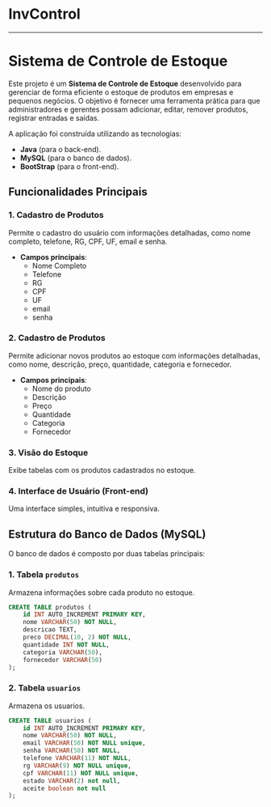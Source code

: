 # InvControl

---

# Sistema de Controle de Estoque

Este projeto é um **Sistema de Controle de Estoque** desenvolvido para gerenciar de forma eficiente o estoque de produtos em empresas e pequenos negócios. O objetivo é fornecer uma ferramenta prática para que administradores e gerentes possam adicionar, editar, remover produtos, registrar entradas e saídas.

A aplicação foi construída utilizando as tecnologias:

- **Java** (para o back-end).
- **MySQL** (para o banco de dados).
- **BootStrap** (para o front-end).

## Funcionalidades Principais

### 1. Cadastro de Produtos
Permite o cadastro do usuário com informações detalhadas, como nome completo, telefone, RG, CPF, UF, email e senha.

- **Campos principais**:
  - Nome Completo
  - Telefone
  - RG
  - CPF 
  - UF
  - email 
  - senha 

### 2. Cadastro de Produtos
Permite adicionar novos produtos ao estoque com informações detalhadas, como nome, descrição, preço, quantidade, categoria e fornecedor.

- **Campos principais**:
  - Nome do produto
  - Descrição
  - Preço
  - Quantidade 
  - Categoria 
  - Fornecedor 

### 3. Visão do Estoque
Exibe tabelas com os produtos cadastrados no estoque.

### 4. Interface de Usuário (Front-end)
Uma interface simples, intuitiva e responsiva.

## Estrutura do Banco de Dados (MySQL)

O banco de dados é composto por duas tabelas principais:

### 1. Tabela `produtos`
Armazena informações sobre cada produto no estoque.

```sql
CREATE TABLE produtos (
    id INT AUTO_INCREMENT PRIMARY KEY,
    nome VARCHAR(50) NOT NULL,
    descricao TEXT,
    preco DECIMAL(10, 2) NOT NULL,
    quantidade INT NOT NULL,
    categoria VARCHAR(50),
    fornecedor VARCHAR(50)
);
```

### 2. Tabela `usuarios`
Armazena os usuarios.

```sql
CREATE TABLE usuarios (
    id INT AUTO_INCREMENT PRIMARY KEY,
    nome VARCHAR(50) NOT NULL,
    email VARCHAR(50) NOT NULL unique,
	senha VARCHAR(50) NOT NULL,
    telefone VARCHAR(11) NOT NULL,
    rg VARCHAR(9) NOT NULL unique,
    cpf VARCHAR(11) NOT NULL unique,
    estado VARCHAR(2) not null,
    aceite boolean not null
);
```

